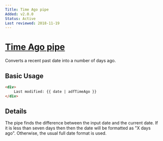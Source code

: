 ```yaml
---
Title: Time Ago pipe
Added: v2.0.0
Status: Active
Last reviewed: 2018-11-19
---
```


# [Time Ago pipe](../../lib/core/pipes/time-ago.pipe.ts "Defined in time-ago.pipe.ts")

Converts a recent past date into a number of days ago.

## Basic Usage

<!-- {% raw %} -->

```HTML
<div>
    Last modified: {{ date | adfTimeAgo }}
</div>
```

<!-- {% endraw %} -->

## Details

The pipe finds the difference between the input date and the current date. If it
is less than seven days then then the date will be formatted as "X days ago".
Otherwise, the usual full date format is used.
